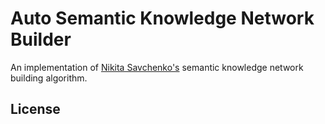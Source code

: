 # Auto Semantic Knowledge Network Builder

An implementation of [Nikita Savchenko's](https://nikita.tk) semantic knowledge network building 
algorithm.

License
-------

